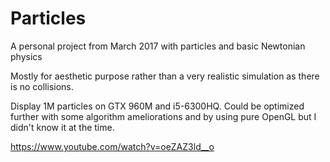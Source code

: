 # Particles

A personal project from March 2017 with particles and basic Newtonian physics 

Mostly for aesthetic purpose rather than a very realistic simulation as there is no collisions.

Display 1M particles on GTX 960M and i5-6300HQ.
Could be optimized further with some algorithm ameliorations and by using pure OpenGL but I didn't know it at the time.

https://www.youtube.com/watch?v=oeZAZ3ld__o
